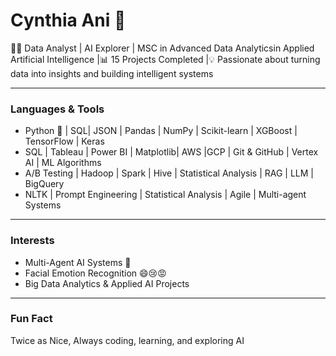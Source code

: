 # **Cynthia Ani** 👋

👩‍💻 Data Analyst | AI Explorer | MSC in Advanced Data Analyticsin Applied Artificial Intelligence
|📊 15 Projects Completed
|💡 Passionate about turning data into insights and building intelligent systems

---

### **Languages & Tools**
- Python 🐍 | SQL| JSON | Pandas | NumPy | Scikit-learn | XGBoost | TensorFlow | Keras
- SQL | Tableau | Power BI | Matplotlib| AWS |GCP | Git & GitHub | Vertex AI | ML Algorithms
- A/B Testing | Hadoop | Spark | Hive | Statistical Analysis | RAG | LLM | BigQuery
- NLTK | Prompt Engineering | Statistical Analysis | Agile | Multi-agent Systems

---

### **Interests**
- Multi-Agent AI Systems 🤖
- Facial Emotion Recognition 😄😢😡
- Big Data Analytics & Applied AI Projects

---

### **Fun Fact**
Twice as Nice, Always coding, learning, and exploring AI 
